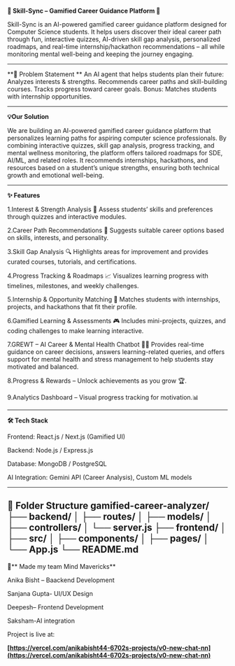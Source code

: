 **🚀 Skill-Sync – Gamified Career Guidance Platform 🎯**

Skill-Sync is an AI-powered gamified career guidance platform designed for Computer Science students. It helps users discover their ideal career path through fun, interactive quizzes, AI-driven skill gap analysis, personalized roadmaps, and real-time internship/hackathon recommendations – all while monitoring mental well-being and keeping the journey engaging.

--------------------------------------------------------------------------------------------------------------------------------------------------------------------------------------------------------------------

**🎯 Problem Statement
**
An AI agent that helps students plan their future:
Analyzes interests & strengths.
Recommends career paths and skill-building courses.
Tracks progress toward career goals.
Bonus: Matches students with internship opportunities.

--------------------------------------------------------------------------------------------------------------------------------------------------------------------------------------------------------------------

**💡Our Solution**

We are building an AI-powered gamified career guidance platform that personalizes learning paths for aspiring computer science professionals. By combining interactive quizzes, skill gap analysis, progress tracking, and mental wellness monitoring, the platform offers tailored roadmaps for SDE, AI/ML, and related roles. It recommends internships, hackathons, and resources based on a student’s unique strengths, ensuring both technical growth and emotional well-being.

--------------------------------------------------------------------------------------------------------------------------------------------------------------------------------------------------------------------

**✨ Features**

1.Interest & Strength Analysis 🧠
Assess students’ skills and preferences through quizzes and interactive modules.

2.Career Path Recommendations 🎯
Suggests suitable career options based on skills, interests, and personality.

3.Skill Gap Analysis 🔍
Highlights areas for improvement and provides curated courses, tutorials, and certifications.

4.Progress Tracking & Roadmaps 📈
Visualizes learning progress with timelines, milestones, and weekly challenges.

5.Internship & Opportunity Matching 💼
Matches students with internships, projects, and hackathons that fit their profile.

6.Gamified Learning & Assessments 🎮
Includes mini-projects, quizzes, and coding challenges to make learning interactive.

7.GREWT – AI Career & Mental Health Chatbot 🤖💖
Provides real-time guidance on career decisions, answers learning-related queries, and offers support for mental health and stress management to help students stay motivated and balanced.

 8.Progress & Rewards – Unlock achievements as you grow 🏆.

 9.Analytics Dashboard – Visual progress tracking for motivation.📊
 
 -------------------------------------------------------------------------------------------------------------------------------------------------------------------------------------------------------------------

**🛠 Tech Stack**

Frontend: React.js / Next.js (Gamified UI)

Backend: Node.js / Express.js

Database: MongoDB / PostgreSQL

AI Integration: Gemini API (Career Analysis), Custom ML models


--------------------------------------------------------------------------------------------------------------------------------------------------------------------------------------------------------------------

📂 Folder Structure
gamified-career-analyzer/
 ├── backend/
 │    ├── routes/
 │    ├── models/
 │    ├── controllers/
 │    └── server.js
 ├── frontend/
 │    ├── src/
 │    ├── components/
 │    ├── pages/
 │    └── App.js
 └── README.md
 -------------------------------------------------------------------------------------------------------------------------------------------------------------------------------------------------------------------

 👥** Made my team Mind Mavericks**

Anika Bisht – Baackend Development

Sanjana Gupta- UI/UX Design

Deepesh– Frontend Development

Saksham-AI integration


Project is live at:

**[https://vercel.com/anikabisht44-6702s-projects/v0-new-chat-nn](https://vercel.com/anikabisht44-6702s-projects/v0-new-chat-nn)**

